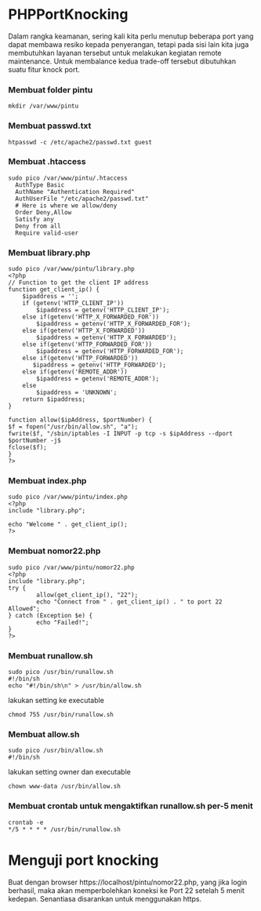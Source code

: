 # PHPPortKnocking
Dalam rangka keamanan, sering kali kita perlu menutup beberapa port yang dapat membawa resiko kepada penyerangan, tetapi pada sisi lain kita juga membutuhkan layanan tersebut untuk melakukan kegiatan remote maintenance. Untuk membalance kedua trade-off tersebut dibutuhkan suatu fitur knock port.
### Membuat folder pintu
```
mkdir /var/www/pintu
```
### Membuat passwd.txt
```
htpasswd -c /etc/apache2/passwd.txt guest
```
### Membuat .htaccess
```
sudo pico /var/www/pintu/.htaccess
  AuthType Basic
  AuthName "Authentication Required"
  AuthUserFile "/etc/apache2/passwd.txt"
  # Here is where we allow/deny
  Order Deny,Allow
  Satisfy any
  Deny from all
  Require valid-user
```
### Membuat library.php
```
sudo pico /var/www/pintu/library.php
<?php
// Function to get the client IP address
function get_client_ip() {
    $ipaddress = '';
    if (getenv('HTTP_CLIENT_IP'))
        $ipaddress = getenv('HTTP_CLIENT_IP');
    else if(getenv('HTTP_X_FORWARDED_FOR'))
        $ipaddress = getenv('HTTP_X_FORWARDED_FOR');
    else if(getenv('HTTP_X_FORWARDED'))
        $ipaddress = getenv('HTTP_X_FORWARDED');
    else if(getenv('HTTP_FORWARDED_FOR'))
        $ipaddress = getenv('HTTP_FORWARDED_FOR');
    else if(getenv('HTTP_FORWARDED'))
       $ipaddress = getenv('HTTP_FORWARDED');
    else if(getenv('REMOTE_ADDR'))
        $ipaddress = getenv('REMOTE_ADDR');
    else
        $ipaddress = 'UNKNOWN';
    return $ipaddress;
}

function allow($ipAddress, $portNumber) {
$f = fopen("/usr/bin/allow.sh", "a");
fwrite($f, "/sbin/iptables -I INPUT -p tcp -s $ipAddress --dport $portNumber -j$
fclose($f);
}
?>
```
### Membuat index.php
```
sudo pico /var/www/pintu/index.php
<?php
include "library.php";

echo "Welcome " . get_client_ip();
?>
```
### Membuat nomor22.php
```
sudo pico /var/www/pintu/nomor22.php
<?php
include "library.php";
try {
        allow(get_client_ip(), "22");
        echo "Connect from " . get_client_ip() . " to port 22 Allowed";
} catch (Exception $e) {
        echo "Failed!";
}
?>
```
### Membuat runallow.sh
```
sudo pico /usr/bin/runallow.sh
#!/bin/sh
echo "#!/bin/sh\n" > /usr/bin/allow.sh
```
lakukan setting ke executable
```
chmod 755 /usr/bin/runallow.sh
```
### Membuat allow.sh
```
sudo pico /usr/bin/allow.sh
#!/bin/sh
```
lakukan setting owner dan executable
```
chown www-data /usr/bin/allow.sh
```
### Membuat crontab untuk mengaktifkan runallow.sh per-5 menit
```
crontab -e
*/5 * * * * /usr/bin/runallow.sh
```
# Menguji port knocking
Buat dengan browser https://localhost/pintu/nomor22.php, yang jika login berhasil, maka akan memperbolehkan koneksi ke Port 22 setelah 5 menit kedepan. Senantiasa disarankan untuk menggunakan https.
